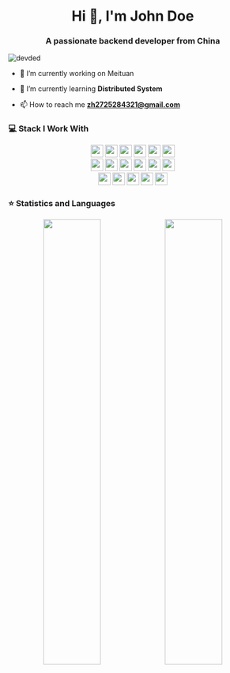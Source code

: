 <h1 align="center">Hi 👋, I'm John Doe</h1>
<h3 align="center">A passionate backend developer from China </h3>
<p align="left"> <img src="https://komarev.com/ghpvc/?username=joker-5" alt="devded" /> </p>

- 🔭 I’m currently working on Meituan

- 🌱 I’m currently learning **Distributed System**

- 📫 How to reach me **zh2725284321@gmail.com**

### 💻 Stack I Work With

<p  align="center">

<!-- Programming Language -->
<img src="https://img.shields.io/badge/Java-ED8B00?style=for-the-badge&logo=java&logoColor=white" height="25">
<img src="https://img.shields.io/badge/Golang-F7DF1E?style=for-the-badge&logo=go&logoColor=black" height="25">
<img src="https://img.shields.io/badge/Scala-DC143C?style=for-the-badge&logo=scala&logoColor=white" height="25">
<img src="https://img.shields.io/badge/JavaScript-00599C?style=for-the-badge&logo=javascript&logoColor=white" height="25">
<img src="https://img.shields.io/badge/Kotlin-777BB4?style=for-the-badge&logo=kotlin&logoColor=white" height="25">
<img src="https://img.shields.io/badge/Python-F7DF1E?style=for-the-badge&logo=python&logoColor=white" height="25">



<br>
<img src="https://img.shields.io/badge/MySQL-00000F?style=for-the-badge&logo=mysql&logoColor=white" height="25">
<img src="https://img.shields.io/badge/redis-DC143C?style=for-the-badge&logo=redis&logoColor=black" height="25">
<img src="https://img.shields.io/badge/elasticsearch-07405E?style=for-the-badge&logo=elasticsearch&logoColor=white" height="25">
<img src="https://img.shields.io/badge/kafka-07405E?style=for-the-badge&logo=kafka&logoColor=white" height="25">
<img src="https://img.shields.io/badge/rocketmq-F05032?style=for-the-badge&logo=rocketmq&logoColor=white" height="25"> 
<img src="https://img.shields.io/badge/netty-342B029?style=for-the-badge&logo=netty&logoColor=white" height="25"> 
 
<br>
<img src="https://img.shields.io/badge/spring-4EA94B?style=for-the-badge&logo=spring&logoColor=white" height="25">
<img src="https://img.shields.io/badge/springmvc-316192?style=for-the-badge&logo=springmvc&logoColor=white" height="25">
<img src="https://img.shields.io/badge/mybatis-316192?style=for-the-badge&logo=mybatis&logoColor=white" height="25">
<img src="https://img.shields.io/badge/springboot-316192?style=for-the-badge&logo=springboot&logoColor=white" height="25">
<img src="https://img.shields.io/badge/springcloud-DC143C?style=for-the-badge&logo=springcloud&logoColor=white" height="25">
 
<br>
<!-- 
<img src="https://img.shields.io/badge/thrift-FF6C37?style=for-the-badge&logo=thrift&logoColor=white" height="25">
<img src="https://img.shields.io/badge/proto%20buffer-F05032?style=for-the-badge&logo=git&logoColor=white" height="25">
<img src="https://img.shields.io/badge/pycharm-143?style=for-the-badge&logo=pycharm&logoColor=black&color=black&labelColor=green" height="25">
<img src="https://img.shields.io/badge/sublime_text-%23575757.svg?&style=for-the-badge&logo=sublime-text&logoColor=important" height="25">
-->

<!-- 
<img src="https://img.shields.io/badge/conda-342B029.svg?&style=for-the-badge&logo=anaconda&logoColor=white" height="25">
<img src="https://img.shields.io/badge/pycharm-143?style=for-the-badge&logo=pycharm&logoColor=black&color=black&labelColor=green" height="25">
<img src="https://img.shields.io/badge/sublime_text-%23575757.svg?&style=for-the-badge&logo=sublime-text&logoColor=important" height="25">
<img src="https://img.shields.io/badge/Visual_Studio_Code-0078D4?style=for-the-badge&logo=visual%20studio%20code&logoColor=white" height="25">
<img src="https://img.shields.io/badge/Xampp-F37623?style=for-the-badge&logo=xampp&logoColor=white" height="25">
-->








<!-- Framework -->


<!-- Database -->


<!-- Software -->


</p>

### ⭐ Statistics and Languages

 <!-- <p align="center"> 
    <img src="https://github-readme-stats.vercel.app/api?username=joker-5&count_private=true&show_icons=true&theme=buefy" alt="devded" width="420"/> 
    <img src="https://github-readme-stats.vercel.app/api/top-langs/?username=joker-5&hide=jupyter%20notebook,html,css&langs_count=8&layout=compact&theme=buefy" alt="devded" height="165" />
 </p> -->

<p align="center">
  <img width="48%" src="https://github-readme-stats.vercel.app/api?username=joker-5&show_icons=true&theme=tokyonight" />
  <img width="48%" src="https://github-readme-streak-stats.herokuapp.com/?user=joker-5&theme=tokyonight" />
</p>

<!-- ![Visitor Count](https://profile-counter.glitch.me/devded/count.svg) -->
